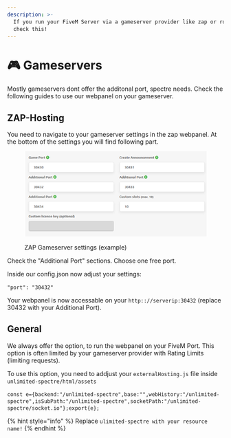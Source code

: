 ```yaml
---
description: >-
  If you run your FiveM Server via a gameserver provider like zap or rocketnode,
  check this!
---
```


# 🎮 Gameservers

Mostly gameservers dont offer the additonal port, spectre needs. Check the following guides to use our webpanel on your gameserver.

## ZAP-Hosting

You need to navigate to your gameserver settings in the zap webpanel. At the bottom of the settings you will find following part.

<figure><img src="../.gitbook/assets/image.png" alt=""><figcaption><p>ZAP Gameserver settings (example)</p></figcaption></figure>

Check the "Additional Port" sections. Choose one free port.

Inside our config.json now adjust your settings:

```
"port": "30432"
```

Your webpanel is now accessable on your `http:://serverip:30432` (replace 30432 with your Additional Port).

## General

We always offer the option, to run the webpanel on your FiveM Port. This option is often limited by your gameserver provider with Rating Limits (limiting requests).&#x20;

To use this option, you need to addjust your `externalHosting.js` file inside `unlimited-spectre/html/assets`

```
const e={backend:"/unlimited-spectre",base:"",webHistory:"/unlimited-spectre",isSubPath:"/unlimited-spectre",socketPath:"/unlimited-spectre/socket.io"};export{e};

```

{% hint style="info" %}
Replace `ulimited-spectre with your resource name!`
{% endhint %}
